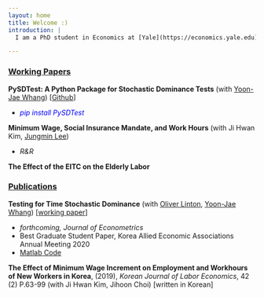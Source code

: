 ```yaml
---
layout: home
title: Welcome :)
introduction: |
  I am a PhD student in Economics at [Yale](https://economics.yale.edu)

---
```


###  <ins>Working Papers</ins>

**PySDTest: A Python Package for Stochastic Dominance Tests** (with [Yoon-Jae Whang](https://sites.google.com/site/whangyjhomepage/)) [[Github](https://github.com/lee-kyungho/pysdtest)]
  - <span style="color:blue"> *pip install PySDTest* </span>

**Minimum Wage, Social Insurance Mandate, and Work Hours** (with Ji Hwan Kim, [Jungmin Lee](https://sites.google.com/view/jungminlee71/))
  - *R&R*

**The Effect of the EITC on the Elderly Labor**

### <ins> Publications </ins>

**Testing for Time Stochastic Dominance** (with [Oliver Linton](https://obl20.com/), [Yoon-Jae Whang](https://sites.google.com/site/whangyjhomepage/)) [[working paper](https://ideas.repec.org/p/cam/camdae/20121.html)]
  - *forthcoming, Journal of Econometrics*
  - Best Graduate Student Paper, Korea Allied Economic Associations Annual Meeting 2020
  - [Matlab Code](https://github.com/lee-kyungho/Testing-for-TSD)

**The Effect of Minimum Wage Increment on Employment and Workhours of New Workers in Korea**, (2019), *Korean Journal of Labor Economics*, 42 (2) P.63-99 
(with Ji Hwan Kim, Jihoon Choi) [written in Korean]

